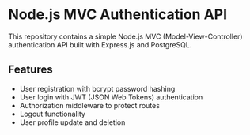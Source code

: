
# Node.js MVC Authentication API

This repository contains a simple Node.js MVC (Model-View-Controller) authentication API built with Express.js and PostgreSQL.

## Features

- User registration with bcrypt password hashing
- User login with JWT (JSON Web Tokens) authentication
- Authorization middleware to protect routes
- Logout functionality
- User profile update and deletion

